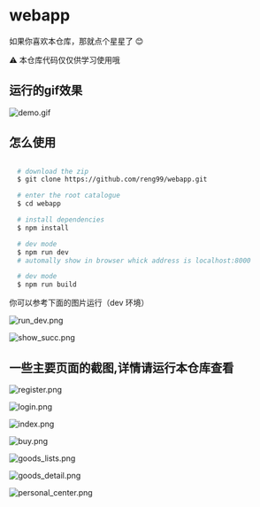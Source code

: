 # webapp

如果你喜欢本仓库，那就点个星星了 :blush:

:warning: 本仓库代码仅仅供学习使用哦

## 运行的gif效果

![demo.gif](./images/demo.gif)

## 怎么使用

```bash

  # download the zip
  $ git clone https://github.com/reng99/webapp.git

  # enter the root catalogue
  $ cd webapp

  # install dependencies
  $ npm install

  # dev mode
  $ npm run dev
  # automally show in browser whick address is localhost:8000

  # dev mode
  $ npm run build

```

你可以参考下面的图片运行（dev 环境）

![run_dev.png](./images/run_dev.png)

![show_succ.png](./images/show_succ.png)


## 一些主要页面的截图,详情请运行本仓库查看

![register.png](./images/register.png)

![login.png](./images/login.png)

![index.png](./images/index.png)

![buy.png](./images/buy.png)

![goods_lists.png](./images/goods_lists.png)

![goods_detail.png](./images/goods_detail.png)

![personal_center.png](./images/personal_center.png)



